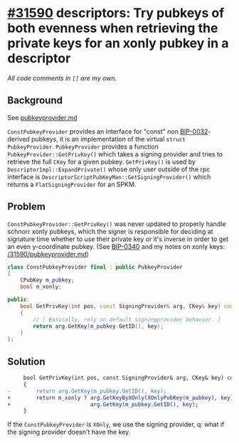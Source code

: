 # [#31590](https://github.com/bitcoin/bitcoin/pull/31590) descriptors: Try pubkeys of both evenness when retrieving the private keys for an xonly pubkey in a descriptor
_All code comments in `[]` are my own._

## Background

See [pubkeyprovider.md](pubkeyprovider.md)

`ConstPubkeyProvider` provides an interface for "const" non
[BIP-0032](https://github.com/bitcoin/bips/blob/master/bip-0032.mediawiki)-derived
pubkeys, it is an implementation of the virtual `struct PubkeyProvider`.
`PubkeyProvider` provides a function `PubkeyProvider::GetPrivKey()` which takes
a signing provider and tries to retrieve the full `CKey` for a given pubkey.
`GetPrivKey()` is used by `DescriptorImpl::ExpandPrivate()` whose only user
outside of the rpc interface is `DescriptorScriptPubKeyMan::GetSigningProvider()`
which returns a `FlatSigningProvider` for an SPKM. 

## Problem

`ConstPubkeyProvider::GetPrivKey()` was never updated to properly handle schnorr
xonly pubkeys, which the signer is responsible for deciding at signature time
whether to use their private key or it's inverse in order to get an even
y-coordinate pubkey. (See
[BIP-0340](https://github.com/bitcoin/bips/blob/master/bip-0340.mediawiki) and
my notes on xonly keys:
[/31590/pubkeyprovider.md](/31590/pubkeyprovider.md#xonly-keys))

```cpp
class ConstPubkeyProvider final : public PubkeyProvider
{
    CPubKey m_pubkey;
    bool m_xonly;

public:
    bool GetPrivKey(int pos, const SigningProvider& arg, CKey& key) const override
    {
        // [ Basically, rely on default signingprovider behavior. ]
        return arg.GetKey(m_pubkey.GetID(), key);
    }
};
```

## Solution

```diff
     bool GetPrivKey(int pos, const SigningProvider& arg, CKey& key) const override
     {
-        return arg.GetKey(m_pubkey.GetID(), key);
+        return m_xonly ? arg.GetKeyByXOnly(XOnlyPubKey(m_pubkey), key) :
+                         arg.GetKey(m_pubkey.GetID(), key);
     }
```

If the `ConstPubkeyProvider` is `XOnly`, we use the signing provider, q: what if
the signing provider doesn't have the key.
    
